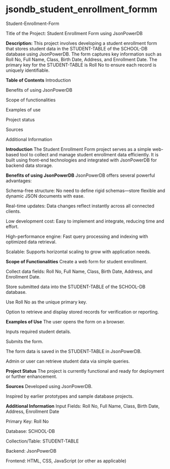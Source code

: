 # jsondb_student_enrollment_formm
Student-Enrollment-Form

Title of the Project: Student Enrollment Form using JsonPowerDB

**Description:**
This project involves developing a student enrollment form that stores student data in the STUDENT-TABLE of the SCHOOL-DB database using JsonPowerDB. The form captures key information such as Roll No, Full Name, Class, Birth Date, Address, and Enrollment Date. The primary key for the STUDENT-TABLE is Roll No to ensure each record is uniquely identifiable.

**Table of Contents**
Introduction

Benefits of using JsonPowerDB

Scope of functionalities

Examples of use

Project status

Sources

Additional Information

**Introduction**
The Student Enrollment Form project serves as a simple web-based tool to collect and manage student enrollment data efficiently. It is built using front-end technologies and integrated with JsonPowerDB for backend data storage.

**Benefits of using JsonPowerDB**
JsonPowerDB offers several powerful advantages:

Schema-free structure: No need to define rigid schemas—store flexible and dynamic JSON documents with ease.

Real-time updates: Data changes reflect instantly across all connected clients.

Low development cost: Easy to implement and integrate, reducing time and effort.

High-performance engine: Fast query processing and indexing with optimized data retrieval.

Scalable: Supports horizontal scaling to grow with application needs.

**Scope of Functionalities**
Create a web form for student enrollment.

Collect data fields: Roll No, Full Name, Class, Birth Date, Address, and Enrollment Date.

Store submitted data into the STUDENT-TABLE of the SCHOOL-DB database.

Use Roll No as the unique primary key.

Option to retrieve and display stored records for verification or reporting.

**Examples of Use**
The user opens the form on a browser.

Inputs required student details.

Submits the form.

The form data is saved in the STUDENT-TABLE in JsonPowerDB.

Admin or user can retrieve student data via simple queries.

**Project Status**
The project is currently functional and ready for deployment or further enhancement.

**Sources**
Developed using JsonPowerDB.

Inspired by earlier prototypes and sample database projects.

**Additional Information**
Input Fields: Roll No, Full Name, Class, Birth Date, Address, Enrollment Date

Primary Key: Roll No

Database: SCHOOL-DB

Collection/Table: STUDENT-TABLE

Backend: JsonPowerDB

Frontend: HTML, CSS, JavaScript (or other as applicable)
